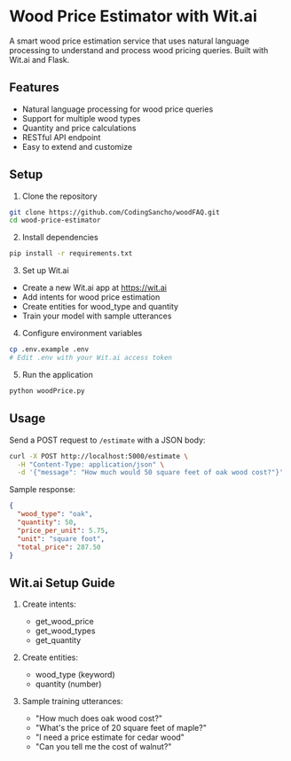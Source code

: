 # Wood Price Estimator with Wit.ai

A smart wood price estimation service that uses natural language processing to understand and process wood pricing queries. Built with Wit.ai and Flask.

## Features

- Natural language processing for wood price queries
- Support for multiple wood types
- Quantity and price calculations
- RESTful API endpoint
- Easy to extend and customize

## Setup

1. Clone the repository
```bash
git clone https://github.com/CodingSancho/woodFAQ.git
cd wood-price-estimator
```

2. Install dependencies
```bash
pip install -r requirements.txt
```

3. Set up Wit.ai
- Create a new Wit.ai app at https://wit.ai
- Add intents for wood price estimation
- Create entities for wood_type and quantity
- Train your model with sample utterances

4. Configure environment variables
```bash
cp .env.example .env
# Edit .env with your Wit.ai access token
```

5. Run the application
```bash
python woodPrice.py
```

## Usage

Send a POST request to `/estimate` with a JSON body:

```bash
curl -X POST http://localhost:5000/estimate \
  -H "Content-Type: application/json" \
  -d '{"message": "How much would 50 square feet of oak wood cost?"}'
```

Sample response:
```json
{
  "wood_type": "oak",
  "quantity": 50,
  "price_per_unit": 5.75,
  "unit": "square foot",
  "total_price": 287.50
}
```

## Wit.ai Setup Guide

1. Create intents:
   - get_wood_price
   - get_wood_types
   - get_quantity

2. Create entities:
   - wood_type (keyword)
   - quantity (number)

3. Sample training utterances:
   - "How much does oak wood cost?"
   - "What's the price of 20 square feet of maple?"
   - "I need a price estimate for cedar wood"
   - "Can you tell me the cost of walnut?"
